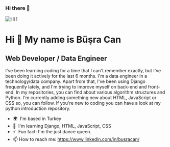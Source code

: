 ### Hi there 👋

<!--
**busracncn/busracncn** is a ✨ _special_ ✨ repository because its `README.md` (this file) appears on your GitHub profile.

Here are some ideas to get you started:

- 🔭 I’m currently working on ...
- 🌱 I’m currently learning ...
- 👯 I’m looking to collaborate on ...
- 🤔 I’m looking for help with ...
- 💬 Ask me about ...
- 📫 How to reach me: ...
- 😄 Pronouns: ...
- ⚡ Fun fact: ...
-->
![Hi !](https://user-images.githubusercontent.com/48771071/165645933-5d127356-766a-4623-a698-151432abc6ed.png)

Hi 👋 My name is Büşra Can
==========================

Web Developer / Data Engineer
-----------------------------

I've been learning coding for a time that I can't remember exactly, but I've been doing it actively for the last 6 months. I'm a data engineer in a technology/data company. Apart from that, I've been using Django frequently lately, and I'm trying to improve myself on back-end and front-end. In my repositories, you can find about various algorithm structures and Python. I'm currently adding something new about HTML, JavaScript or CSS so, you can follow. If you're new to coding you can have a look at my python introduction repository.

*   🌍  I'm based in Turkey
*   🧠  I'm learning Django, HTML, JavaScript, CSS
*   ⚡  Fun fact: I'm the just dance queen. 
*    📫 How to reach me: https://www.linkedin.com/in/busracan/
